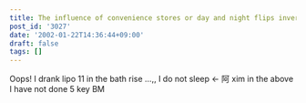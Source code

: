 ```yaml
---
title: The influence of convenience stores or day and night flips inversion.
post_id: '3027'
date: '2002-01-22T14:36:44+09:00'
draft: false
tags: []
---
```


Oops! I drank lipo 11 in the bath rise ...,, I do not sleep ← 阿 xim in the above I have not done 5 key BM